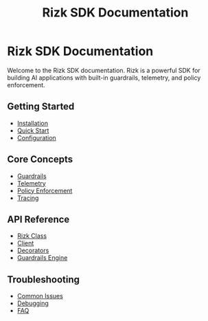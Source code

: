 ﻿---
title: "Rizk SDK Documentation"
description: "Documentation for Rizk SDK Documentation"
---

# Rizk SDK Documentation

Welcome to the Rizk SDK documentation. Rizk is a powerful SDK for building AI applications with built-in guardrails, telemetry, and policy enforcement.

## Getting Started

- [Installation](./getting-started/installation)
- [Quick Start](./getting-started/quickstart)
- [Configuration](./getting-started/configuration)

## Core Concepts

- [Guardrails](./core-concepts/guardrails)
- [Telemetry](./core-concepts/telemetry)
- [Policy Enforcement](./core-concepts/policy-enforcement)
- [Tracing](./core-concepts/tracing)

## API Reference

- [Rizk Class](./api/rizk)
- [Client](./api/client)
- [Decorators](./api/decorators)
- [Guardrails Engine](./api/guardrails-engine)

<!-- ## Guides

- [Building an AI Agent](./guides/building-an-ai-agent)
- [Implementing Guardrails](./guides/implementing-guardrails)
- [Using Telemetry](./guides/using-telemetry)
- [Policy Management](./guides/policy-management) -->

<!-- ## Examples

- [Basic Usage](./examples/basic-usage)
- [Advanced Guardrails](./examples/advanced-guardrails)
- [Custom Policies](./examples/custom-policies) -->

## Troubleshooting

- [Common Issues](./troubleshooting/common-issues)
- [Debugging](./troubleshooting/debugging)
- [FAQ](./troubleshooting/faq)
